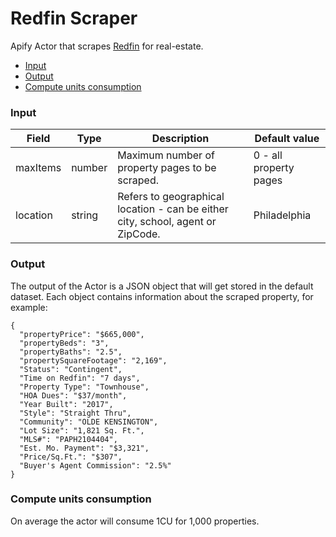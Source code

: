 # Redfin Scraper

Apify Actor that scrapes [Redfin](https://www.redfin.com/) for real-estate. 

- [Input](#input)
- [Output](#output)
- [Compute units consumption](#compute-units-consumption)


### Input 
| Field | Type | Description | Default value
| ----- | ---- | ----------- | -------------|
| maxItems | number | Maximum number of property pages to be scraped.| 0 - all property pages|
| location | string | Refers to geographical location - can be either city, school, agent or ZipCode. | Philadelphia |


### Output

The output of the Actor is a JSON object that will get stored in the default dataset. Each object contains information about the scraped property, for example:

```
{
  "propertyPrice": "$665,000",
  "propertyBeds": "3",
  "propertyBaths": "2.5",
  "propertySquareFootage": "2,169",
  "Status": "Contingent",
  "Time on Redfin": "7 days",
  "Property Type": "Townhouse",
  "HOA Dues": "$37/month",
  "Year Built": "2017",
  "Style": "Straight Thru",
  "Community": "OLDE KENSINGTON",
  "Lot Size": "1,821 Sq. Ft.",
  "MLS#": "PAPH2104404",
  "Est. Mo. Payment": "$3,321",
  "Price/Sq.Ft.": "$307",
  "Buyer's Agent Commission": "2.5%"
}
```

### Compute units consumption

On average the actor will consume 1CU for 1,000 properties.
